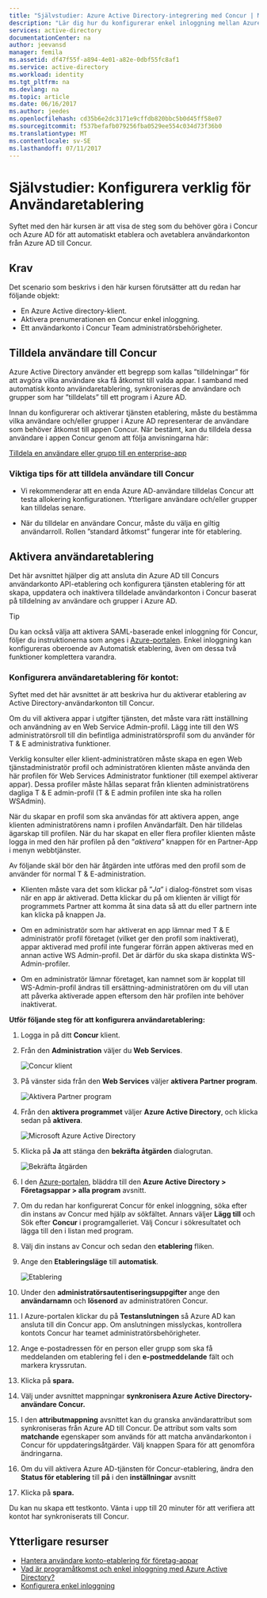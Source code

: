 ```yaml
---
title: "Självstudier: Azure Active Directory-integrering med Concur | Microsoft Docs"
description: "Lär dig hur du konfigurerar enkel inloggning mellan Azure Active Directory och Concur."
services: active-directory
documentationCenter: na
author: jeevansd
manager: femila
ms.assetid: df47f55f-a894-4e01-a82e-0dbf55fc8af1
ms.service: active-directory
ms.workload: identity
ms.tgt_pltfrm: na
ms.devlang: na
ms.topic: article
ms.date: 06/16/2017
ms.author: jeedes
ms.openlocfilehash: cd35b6e2dc3171e9cffdb820bbc5b0d45ff58e07
ms.sourcegitcommit: f537befafb079256fba0529ee554c034d73f36b0
ms.translationtype: MT
ms.contentlocale: sv-SE
ms.lasthandoff: 07/11/2017
---
```

# <a name="tutorial-configuring-concur-for-user-provisioning"></a>Självstudier: Konfigurera verklig för Användaretablering

Syftet med den här kursen är att visa de steg som du behöver göra i Concur och Azure AD för att automatiskt etablera och avetablera användarkonton från Azure AD till Concur.

## <a name="prerequisites"></a>Krav

Det scenario som beskrivs i den här kursen förutsätter att du redan har följande objekt:

*   En Azure Active directory-klient.
*   Aktivera prenumerationen en Concur enkel inloggning.
*   Ett användarkonto i Concur Team administratörsbehörigheter.

## <a name="assigning-users-to-concur"></a>Tilldela användare till Concur

Azure Active Directory använder ett begrepp som kallas ”tilldelningar” för att avgöra vilka användare ska få åtkomst till valda appar. I samband med automatisk konto användaretablering, synkroniseras de användare och grupper som har ”tilldelats” till ett program i Azure AD.

Innan du konfigurerar och aktiverar tjänsten etablering, måste du bestämma vilka användare och/eller grupper i Azure AD representerar de användare som behöver åtkomst till appen Concur. När bestämt, kan du tilldela dessa användare i appen Concur genom att följa anvisningarna här:

[Tilldela en användare eller grupp till en enterprise-app](https://docs.microsoft.com/azure/active-directory/active-directory-coreapps-assign-user-azure-portal)

### <a name="important-tips-for-assigning-users-to-concur"></a>Viktiga tips för att tilldela användare till Concur

*   Vi rekommenderar att en enda Azure AD-användare tilldelas Concur att testa allokering konfigurationen. Ytterligare användare och/eller grupper kan tilldelas senare.

*   När du tilldelar en användare Concur, måste du välja en giltig användarroll. Rollen ”standard åtkomst” fungerar inte för etablering.

## <a name="enable-user-provisioning"></a>Aktivera användaretablering

Det här avsnittet hjälper dig att ansluta din Azure AD till Concurs användarkonto API-etablering och konfigurera tjänsten etablering för att skapa, uppdatera och inaktivera tilldelade användarkonton i Concur baserat på tilldelning av användare och grupper i Azure AD.

> [!Tip] 
> Du kan också välja att aktivera SAML-baserade enkel inloggning för Concur, följer du instruktionerna som anges i [Azure-portalen](https://portal.azure.com). Enkel inloggning kan konfigureras oberoende av Automatisk etablering, även om dessa två funktioner komplettera varandra.

### <a name="to-configure-user-account-provisioning"></a>Konfigurera användaretablering för kontot:

Syftet med det här avsnittet är att beskriva hur du aktiverar etablering av Active Directory-användarkonton till Concur.

Om du vill aktivera appar i utgifter tjänsten, det måste vara rätt inställning och användning av en Web Service Admin-profil. Lägg inte till den WS administratörsroll till din befintliga administratörsprofil som du använder för T & E administrativa funktioner.

Verklig konsulter eller klient-administratören måste skapa en egen Web tjänstadministratör profil och administratören klienten måste använda den här profilen för Web Services Administrator funktioner (till exempel aktiverar appar). Dessa profiler måste hållas separat från klienten administratörens dagliga T & E admin-profil (T & E admin profilen inte ska ha rollen WSAdmin).

När du skapar en profil som ska användas för att aktivera appen, ange klienten administratörens namn i profilen Användarfält. Den här tilldelas ägarskap till profilen. När du har skapat en eller flera profiler klienten måste logga in med den här profilen på den ”*aktivera*” knappen för en Partner-App i menyn webbtjänster.

Av följande skäl bör den här åtgärden inte utföras med den profil som de använder för normal T & E-administration.

* Klienten måste vara det som klickar på ”*Ja*” i dialog-fönstret som visas när en app är aktiverad. Detta klickar du på om klienten är villigt för programmets Partner att komma åt sina data så att du eller partnern inte kan klicka på knappen Ja.

* Om en administratör som har aktiverat en app lämnar med T & E administratör profil företaget (vilket ger den profil som inaktiverat), appar aktiverad med profil inte fungerar förrän appen aktiveras med en annan active WS Admin-profil. Det är därför du ska skapa distinkta WS-Admin-profiler.

* Om en administratör lämnar företaget, kan namnet som är kopplat till WS-Admin-profil ändras till ersättning-administratören om du vill utan att påverka aktiverade appen eftersom den här profilen inte behöver inaktiverat.

**Utför följande steg för att konfigurera användaretablering:**

1. Logga in på ditt **Concur** klient.

2. Från den **Administration** väljer du **Web Services**.
   
    ![Concur klient](./media/active-directory-saas-concur-provisioning-tutorial/IC721729.png "Concur klient")

3. På vänster sida från den **Web Services** väljer **aktivera Partner program**.
   
    ![Aktivera Partner program](./media/active-directory-saas-concur-provisioning-tutorial/ic721730.png "gör att Partner-program")

4. Från den **aktivera programmet** väljer **Azure Active Directory**, och klicka sedan på **aktivera**.
   
    ![Microsoft Azure Active Directory](./media/active-directory-saas-concur-provisioning-tutorial/ic721731.png "Microsoft Azure Active Directory")

5. Klicka på **Ja** att stänga den **bekräfta åtgärden** dialogrutan.
   
    ![Bekräfta åtgärden](./media/active-directory-saas-concur-provisioning-tutorial/ic721732.png "bekräfta åtgärden")

6. I den [Azure-portalen](https://portal.azure.com), bläddra till den **Azure Active Directory > Företagsappar > alla program** avsnitt.

7. Om du redan har konfigurerat Concur för enkel inloggning, söka efter din instans av Concur med hjälp av sökfältet. Annars väljer **Lägg till** och Sök efter **Concur** i programgalleriet. Välj Concur i sökresultatet och lägga till den i listan med program.

8. Välj din instans av Concur och sedan den **etablering** fliken.

9. Ange den **Etableringsläge** till **automatisk**. 
 
    ![Etablering](./media/active-directory-saas-concur-provisioning-tutorial/provisioning.png)

10. Under den **administratörsautentiseringsuppgifter** ange den **användarnamn** och **lösenord** av administratören Concur.

11. I Azure-portalen klickar du på **Testanslutningen** så Azure AD kan ansluta till din Concur app. Om anslutningen misslyckas, kontrollera kontots Concur har teamet administratörsbehörigheter.

12. Ange e-postadressen för en person eller grupp som ska få meddelanden om etablering fel i den **e-postmeddelande** fält och markera kryssrutan.

13. Klicka på **spara.**

14. Välj under avsnittet mappningar **synkronisera Azure Active Directory-användare Concur.**

15. I den **attributmappning** avsnittet kan du granska användarattribut som synkroniseras från Azure AD till Concur. De attribut som valts som **matchande** egenskaper som används för att matcha användarkonton i Concur för uppdateringsåtgärder. Välj knappen Spara för att genomföra ändringarna.

16. Om du vill aktivera Azure AD-tjänsten för Concur-etablering, ändra den **Status för etablering** till **på** i den **inställningar** avsnitt

17. Klicka på **spara.**

Du kan nu skapa ett testkonto. Vänta i upp till 20 minuter för att verifiera att kontot har synkroniserats till Concur.

## <a name="additional-resources"></a>Ytterligare resurser

* [Hantera användare konto-etablering för företag-appar](active-directory-saas-tutorial-list.md)
* [Vad är programåtkomst och enkel inloggning med Azure Active Directory?](active-directory-appssoaccess-whatis.md)
* [Konfigurera enkel inloggning](active-directory-saas-concur-tutorial.md)

